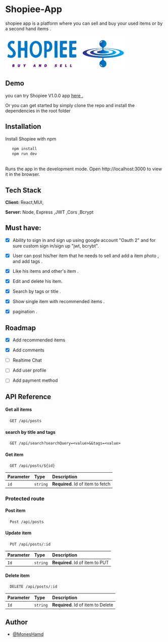 # Shopiee-App

shopiee app is a platform where you can sell and buy your used items or by a second hand items .


![Logo](https://github.com/Mones-Hamd/Shopiee-App/blob/main/client/shopiee/src/imgs/logo.png)

## Demo

 you can try Shopiee V1.0.0 app <a href="https://illustrious-snickerdoodle-4d5125.netlify.app/auth"> here .</a>

Or you can get started by simply clone the repo and install the dependencies in the root folder


## Installation

Install Shopiee with npm

```bash
   npm install 
   npm run dev
  
```
 Runs the app in the development mode.
Open http://localhost:3000 to view it in the browser.
## Tech Stack

**Client:** React,MUI,

**Server:** Node, Express ,JWT ,Cors ,Bcrypt


## Must have:
- [x] Ability to sign in and sign up using google account "Oauth 2" and for sure custom sign in/sign up "jwt, bcrybt".

- [x] User can post his/her item that he needs to sell and add a item photo , and add tags .

- [x] Like his items and other's item .

- [x] Edit and delete his item.

- [x] Search by tags or title .

- [x] Show single item with recommended items .

- [x] pagination .

## Roadmap
- [x] Add recommended items

- [x] Add comments 

- [ ] Realtime Chat

- [ ] Add user profile 

- [ ] Add payment method 



## API Reference

#### Get all items

```http
  GET /api/posts
```
#### search by title and tags
```http
  GET /api/search?searchQuery=<value>&&tags=<value>
```

#### Get item

```http
  GET /api/posts/${id}
```

| Parameter | Type     | Description                       |
| :-------- | :------- | :-------------------------------- |
| `id`      | `string` | **Required**. Id of item to fetch |


### Protected route

#### Post  item

```http
  Post /api/posts
```


#### Update item

```http
  PUT /api/posts/:id
```

| Parameter | Type     | Description                |
| :-------- | :------- | :------------------------- |
|  `Id`  | `string` | **Required**. Id of item to PUT |

#### Delete item
```http
  DELETE /api/posts/:id
```

| Parameter | Type     | Description                |
| :-------- | :------- | :------------------------- |
|  `Id`  | `string` | **Required**. Id of item to Delete |




## Author

- [@MonesHamd](https://www.github.com/Mones-Hamd)

